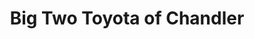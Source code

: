 ---
title: "Big Two Toyota of Chandler"
url: /chandler/big-two-toyota-of-chandler/
shop: Autohaus
---